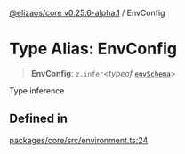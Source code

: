 [@elizaos/core v0.25.6-alpha.1](../index.md) / EnvConfig

# Type Alias: EnvConfig

> **EnvConfig**: `z.infer`\<*typeof* [`envSchema`](../variables/envSchema.md)\>

Type inference

## Defined in

[packages/core/src/environment.ts:24](https://github.com/divine-comedian/eliza/blob/main/packages/core/src/environment.ts#L24)
